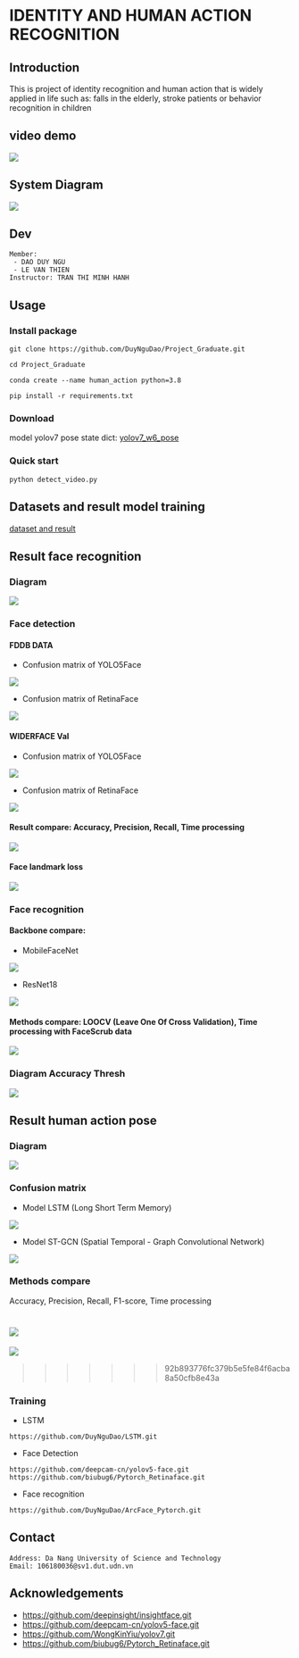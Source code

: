# IDENTITY AND HUMAN ACTION RECOGNITION
## Introduction
This is project of identity recognition and human action that is widely applied in life such as: falls in the elderly, stroke patients or behavior recognition in children
## video demo
![](./information/recog_recording.gif)
## System Diagram

![](./information/System_diagram.png)
## Dev
```
Member:
 - DAO DUY NGU
 - LE VAN THIEN
Instructor: TRAN THI MINH HANH
```
## Usage
### Install package
```
git clone https://github.com/DuyNguDao/Project_Graduate.git
```
```
cd Project_Graduate
```
```
conda create --name human_action python=3.8
```
```
pip install -r requirements.txt
```
### Download
model yolov7 pose state dict:
[yolov7_w6_pose](https://drive.google.com/file/d/1z8WVeqbjUKeibV0ZRDL5tBac9Ry8AkB3/view?usp=sharing)
### Quick start
```
python detect_video.py
```
## Datasets and result model training
[dataset and result](https://drive.google.com/drive/folders/1vUVeRMsII_z8zrGlVC7mybRaUiY5lz_s?usp=sharing)
## Result face recognition
### Diagram

![](information/face_recognition_diagram.png)
### Face detection
#### FDDB DATA
* Confusion matrix of YOLO5Face

![](./information/confusion_matrix_FDDB_YOLO.png)
* Confusion matrix of RetinaFace

![](./information/confusion_matrix_FDDB_RetinaFace.png)

#### WIDERFACE Val
* Confusion matrix of YOLO5Face

![](./information/confusion_matrix_WIDERFACE_YOLO.png)
* Confusion matrix of RetinaFace

![](./information/confusion_matrix_WIDERFACE_RetinaFace.png)
#### Result compare: Accuracy, Precision, Recall, Time processing

![](./information/table_compare_face_detect.png)

#### Face landmark loss

![](./information/loss_nme.png)
### Face recognition
#### Backbone compare:
* MobileFaceNet

![](./information/MobileFaceNet.png)
* ResNet18

![](information/ResNet18.png)
#### Methods compare: LOOCV (Leave One Of Cross Validation), Time processing with FaceScrub data

![](./information/table_compare_face_recog.png)
### Diagram Accuracy Thresh

![](./information/AT.png)
## Result human action pose
### Diagram

![](./information/human_action_diagram.png)
### Confusion matrix
* Model LSTM (Long Short Term Memory)

![](./information/confusion_matrix_LSTM.png)
* Model ST-GCN (Spatial Temporal - Graph Convolutional Network)

![](./information/confusion_matrix_STGCN.png)
### Methods compare
Accuracy, Precision, Recall, F1-score, Time processing

![](./information/)
=======

![](./information/table_compare_action.png)
>>>>>>> 92b893776fc379b5e5fe84f6acba8a50cfb8e43a
### Training
* LSTM
```
https://github.com/DuyNguDao/LSTM.git
```
* Face Detection
```
https://github.com/deepcam-cn/yolov5-face.git
https://github.com/biubug6/Pytorch_Retinaface.git
```
* Face recognition
```
https://github.com/DuyNguDao/ArcFace_Pytorch.git
```
## Contact
```
Address: Da Nang University of Science and Technology
Email: 106180036@sv1.dut.udn.vn
```
## Acknowledgements
* https://github.com/deepinsight/insightface.git
* https://github.com/deepcam-cn/yolov5-face.git
* https://github.com/WongKinYiu/yolov7.git
* https://github.com/biubug6/Pytorch_Retinaface.git



